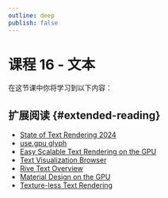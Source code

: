 ```yaml
---
outline: deep
publish: false
---
```


# 课程 16 - 文本

在这节课中你将学习到以下内容：

## 扩展阅读 {#extended-reading}

-   [State of Text Rendering 2024]
-   [use.gpu glyph]
-   [Easy Scalable Text Rendering on the GPU]
-   [Text Visualization Browser]
-   [Rive Text Overview]
-   [Material Design on the GPU]
-   [Texture-less Text Rendering]

[Easy Scalable Text Rendering on the GPU]: https://medium.com/@evanwallace/easy-scalable-text-rendering-on-the-gpu-c3f4d782c5ac
[use.gpu glyph]: https://gitlab.com/unconed/use.gpu/-/tree/master/packages/glyph
[Text Visualization Browser]: https://textvis.lnu.se
[State of Text Rendering 2024]: https://behdad.org/text2024/
[Rive Text Overview]: https://rive.app/community/doc/text-overview/docSfhykWoWu
[Material Design on the GPU]: https://mattdesl.svbtle.com/material-design-on-the-gpu
[Texture-less Text Rendering]: https://poniesandlight.co.uk/reflect/debug_print_text/
